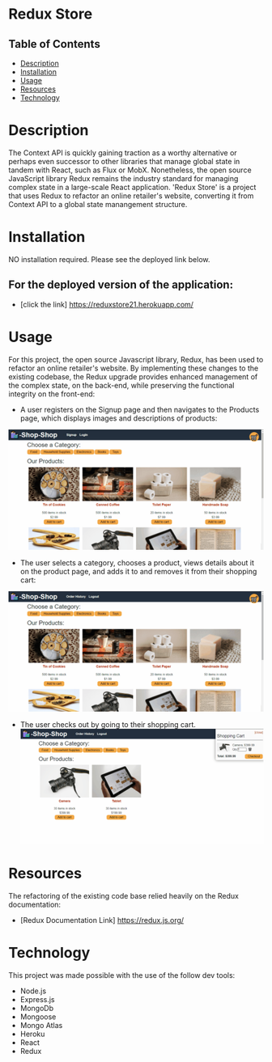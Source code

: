 # Redux Store

## Table of Contents
- [Description](#description)
- [Installation](#installation)
- [Usage](#usage)
- [Resources](#resources)
- [Technology](#technology)




# Description
The Context API is quickly gaining traction as a worthy alternative or perhaps even successor to other libraries that manage global state in tandem with React, such as Flux or MobX. Nonetheless, the open source JavaScript library Redux remains the industry standard for managing complex state in a large-scale React application. 'Redux Store' is a project that uses Redux to refactor an online retailer's website, converting it from Context API to a global state manangement structure.





# Installation
NO installation required. Please see the deployed link below.






## For the deployed version of the application:

  * [click the link] https://reduxstore21.herokuapp.com/






# Usage
For this project, the open source Javascript library, Redux, has been used to refactor an online retailer's website. By implementing these changes to the existing codebase, the Redux upgrade provides enhanced management of the complex state, on the back-end, while preserving the functional integrity on the front-end:



* A user registers on the Signup page and then navigates to the Products page, which displays images and descriptions of products:

![Sign Up](client/public/gifs/demo-01.gif)





* The user selects a category, chooses a product, views details about it on the product page, and adds it to and removes it from their shopping cart:

![Add to Cart](client/public/gifs/demo-02.gif)





* The user checks out by going to their shopping cart.
![Checkout](client/public/gifs/demo-03.gif)






# Resources
The refactoring of the existing code base relied heavily on the Redux documentation:
- [Redux Documentation Link] https://redux.js.org/





# Technology
This project was made possible with the use of the follow dev tools:
* Node.js
* Express.js
* MongoDb
* Mongoose
* Mongo Atlas
* Heroku
* React
* Redux
